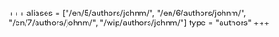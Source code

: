 +++
aliases = ["/en/5/authors/johnm/", "/en/6/authors/johnm/", "/en/7/authors/johnm/", "/wip/authors/johnm/"]
type = "authors"
+++
